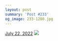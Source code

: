 ```yaml
---
layout: post
summary: 'Post #233'
og_image: 233-1280.jpg
---
```


<p>
  <time>
    <a href="/233">July 22, 2022</a>
  </time>
  <a href="/233">
    <img src="{{ site.assets_url }}/233-640.jpg" srcset="{{ site.assets_url }}/233-320.jpg 320w, {{ site.assets_url }}/233-640.jpg 640w, {{ site.assets_url }}/233-960.jpg 960w, {{ site.assets_url }}/233-1280.jpg 1280w" sizes="(min-width: 700px) 50vw, calc(100vw - 2rem)" />
  </a>
</p>
